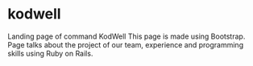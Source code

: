 # kodwell
Landing page of command KodWell
This page is made using Bootstrap.
Page talks about the project of our team, experience and programming skills using Ruby on Rails.
